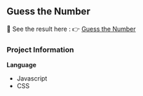 ## Guess the Number
🚀 See the result here :
👉 [Guess the Number](https://vinnnervin.github.io/guess-the-number)


###  Project Information
**Language**
- Javascript
- CSS
  

